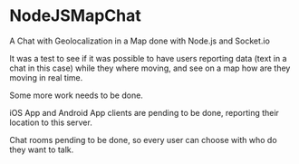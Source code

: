 NodeJSMapChat
=============

A Chat with Geolocalization in a Map done with Node.js and Socket.io

It was a test to see if it was possible to have users reporting 
data (text in a chat in this case) while they where moving, and 
see on a map how are they moving in real time.

Some more work needs to be done.

iOS App and Android App clients are pending to be done, reporting 
their location to this server.

Chat rooms pending to be done, so every user can choose with who do they want to talk.
